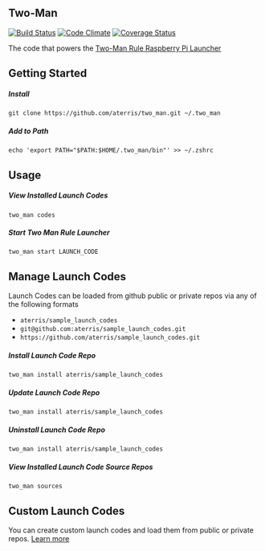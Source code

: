 ## Two-Man

[![Build Status](https://travis-ci.org/aterris/two_man.png?branch=master)](https://travis-ci.org/aterris/two_man)
[![Code Climate](https://codeclimate.com/github/aterris/two_man.png)](https://codeclimate.com/github/aterris/two_man)
[![Coverage Status](https://coveralls.io/repos/aterris/two_man/badge.png)](https://coveralls.io/r/aterris/two_man)

The code that powers the [Two-Man Rule Raspberry Pi Launcher](http://two-man.com)

## Getting Started

##### Install

````
git clone https://github.com/aterris/two_man.git ~/.two_man
````

##### Add to Path

````
echo 'export PATH="$PATH:$HOME/.two_man/bin"' >> ~/.zshrc
````

## Usage

##### View Installed Launch Codes
````
two_man codes
````

##### Start Two Man Rule Launcher

````
two_man start LAUNCH_CODE
````

## Manage Launch Codes

Launch Codes can be loaded from github public or private repos via any of the following formats

* `aterris/sample_launch_codes`
* `git@github.com:aterris/sample_launch_codes.git`
* `https://github.com/aterris/sample_launch_codes.git`


##### Install Launch Code Repo
````
two_man install aterris/sample_launch_codes
````

##### Update Launch Code Repo
````
two_man install aterris/sample_launch_codes
````

##### Uninstall Launch Code Repo
````
two_man install aterris/sample_launch_codes
````

##### View Installed Launch Code Source Repos
````
two_man sources
````

## Custom Launch Codes

You can create custom launch codes and load them from public or private repos. [Learn more](https://github.com/aterris/sample_launch_codes)
